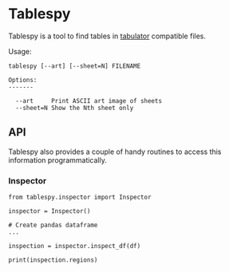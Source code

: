 # Tablespy

Tablespy is a tool to find tables in [tabulator](https://pypi.org/project/tabulator/) compatible files.

Usage:

```
tablespy [--art] [--sheet=N] FILENAME

Options:
-------

  --art     Print ASCII art image of sheets
  --sheet=N Show the Nth sheet only
```

## API

Tablespy also provides a couple of handy routines to access this information programmatically.

### Inspector

```
from tablespy.inspector import Inspector

inspector = Inspector()

# Create pandas dataframe
...

inspection = inspector.inspect_df(df)

print(inspection.regions)
```
